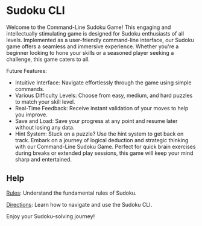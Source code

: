 # Sudoku CLI
Welcome to the Command-Line Sudoku Game! This engaging and intellectually stimulating game is designed for Sudoku enthusiasts of all levels. Implemented as a user-friendly command-line interface, our Sudoku game offers a seamless and immersive experience. Whether you're a beginner looking to hone your skills or a seasoned player seeking a challenge, this game caters to all.

Future Features:

* Intuitive Interface: Navigate effortlessly through the game using simple commands.
* Various Difficulty Levels: Choose from easy, medium, and hard puzzles to match your skill level.
* Real-Time Feedback: Receive instant validation of your moves to help you improve.
* Save and Load: Save your progress at any point and resume later without losing any data.
* Hint System: Stuck on a puzzle? Use the hint system to get back on track.
Embark on a journey of logical deduction and strategic thinking with our Command-Line Sudoku Game. Perfect for quick brain exercises during breaks or extended play sessions, this game will keep your mind sharp and entertained.

## Help

[Rules](Rules.md): Understand the fundamental rules of Sudoku.

[Directions](Directions.md): Learn how to navigate and use the Sudoku CLI.

Enjoy your Sudoku-solving journey!
